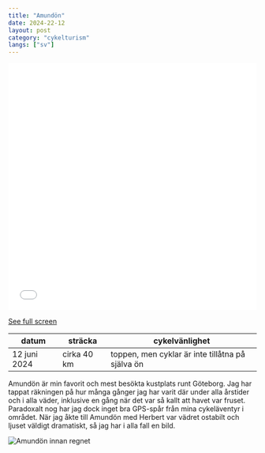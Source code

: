 ```yaml
---
title: "Amundön"
date: 2024-22-12
layout: post
category: "cykelturism"
langs: ["sv"]
---
```


<iframe width="100%" height="500px" frameborder="0" allowfullscreen allow="geolocation" src="//umap.openstreetmap.fr/en/map/valens-naturreservat_1155713?scaleControl=false&miniMap=false&scrollWheelZoom=false&zoomControl=true&editMode=disabled&moreControl=true&searchControl=null&tilelayersControl=null&embedControl=null&datalayersControl=true&onLoadPanel=none&captionBar=false&captionMenus=true"></iframe><p><a href="//umap.openstreetmap.fr/en/map/valens-naturreservat_1155713?scaleControl=false&miniMap=false&scrollWheelZoom=true&zoomControl=true&editMode=disabled&moreControl=true&searchControl=null&tilelayersControl=null&embedControl=null&datalayersControl=true&onLoadPanel=none&captionBar=false&captionMenus=true">See full screen</a></p>

| datum | sträcka | cykelvänlighet |
| --- | --- | --- |
| 12 juni 2024 | cirka 40 km | toppen, men cyklar är inte tillåtna på själva ön |

Amundön är min favorit och mest besökta kustplats runt Göteborg.
Jag har tappat räkningen på hur många gånger jag har varit där under alla årstider och i alla väder, inklusive en gång när det var så kallt att havet var fruset.
Paradoxalt nog har jag dock inget bra GPS-spår från mina cykeläventyr i området.
När jag åkte till Amundön med Herbert var vädret ostabilt och ljuset väldigt dramatiskt, så jag har i alla fall en bild.

![Amundön innan regnet](../assets/img/cykelturism/amundon.JPG)